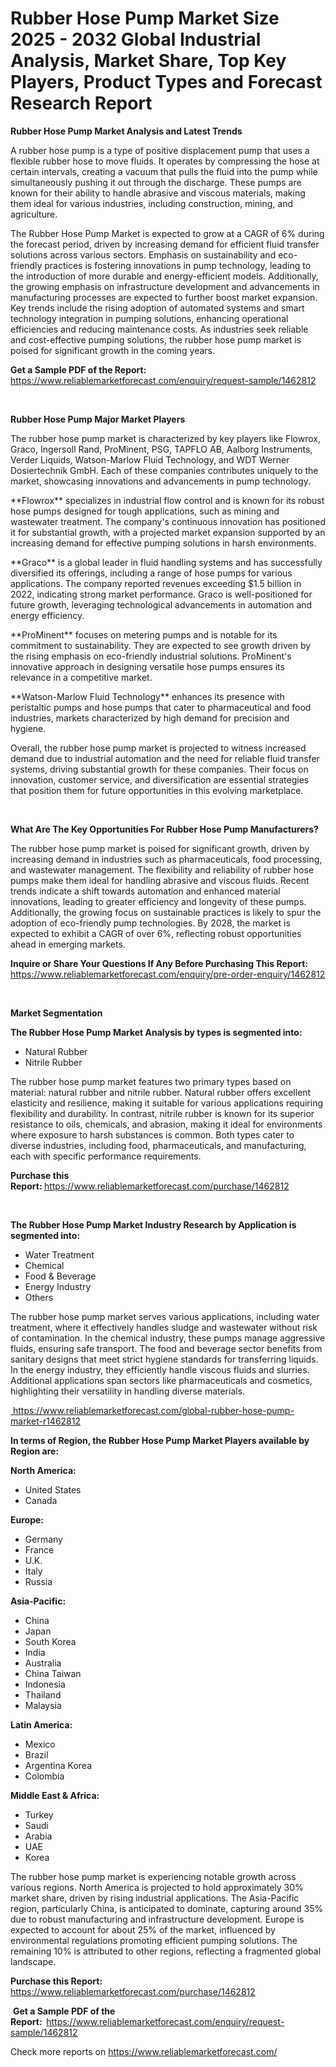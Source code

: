 <p><h1>Rubber Hose Pump Market Size 2025 - 2032 Global Industrial Analysis, Market Share, Top Key Players, Product Types and Forecast Research Report</h1></p><p><strong>Rubber Hose Pump Market Analysis and Latest Trends</strong></p>
<p><p>A rubber hose pump is a type of positive displacement pump that uses a flexible rubber hose to move fluids. It operates by compressing the hose at certain intervals, creating a vacuum that pulls the fluid into the pump while simultaneously pushing it out through the discharge. These pumps are known for their ability to handle abrasive and viscous materials, making them ideal for various industries, including construction, mining, and agriculture.</p><p>The Rubber Hose Pump Market is expected to grow at a CAGR of 6% during the forecast period, driven by increasing demand for efficient fluid transfer solutions across various sectors. Emphasis on sustainability and eco-friendly practices is fostering innovations in pump technology, leading to the introduction of more durable and energy-efficient models. Additionally, the growing emphasis on infrastructure development and advancements in manufacturing processes are expected to further boost market expansion. Key trends include the rising adoption of automated systems and smart technology integration in pumping solutions, enhancing operational efficiencies and reducing maintenance costs. As industries seek reliable and cost-effective pumping solutions, the rubber hose pump market is poised for significant growth in the coming years.</p></p>
<p><strong>Get a Sample PDF of the Report:&nbsp;</strong> <a href="https://www.reliablemarketforecast.com/enquiry/request-sample/1462812?utm_campaign=3197&utm_medium=2&utm_source=Github&utm_content=ia&utm_term=12042025&utm_id=rubber-hose-pump">https://www.reliablemarketforecast.com/enquiry/request-sample/1462812</a></p>
<p>&nbsp;</p>
<p><strong>Rubber Hose Pump Major Market Players</strong></p>
<p><p>The rubber hose pump market is characterized by key players like Flowrox, Graco, Ingersoll Rand, ProMinent, PSG, TAPFLO AB, Aalborg Instruments, Verder Liquids, Watson-Marlow Fluid Technology, and WDT Werner Dosiertechnik GmbH. Each of these companies contributes uniquely to the market, showcasing innovations and advancements in pump technology.</p><p>**Flowrox** specializes in industrial flow control and is known for its robust hose pumps designed for tough applications, such as mining and wastewater treatment. The company's continuous innovation has positioned it for substantial growth, with a projected market expansion supported by an increasing demand for effective pumping solutions in harsh environments.</p><p>**Graco** is a global leader in fluid handling systems and has successfully diversified its offerings, including a range of hose pumps for various applications. The company reported revenues exceeding $1.5 billion in 2022, indicating strong market performance. Graco is well-positioned for future growth, leveraging technological advancements in automation and energy efficiency.</p><p>**ProMinent** focuses on metering pumps and is notable for its commitment to sustainability. They are expected to see growth driven by the rising emphasis on eco-friendly industrial solutions. ProMinent's innovative approach in designing versatile hose pumps ensures its relevance in a competitive market.</p><p>**Watson-Marlow Fluid Technology** enhances its presence with peristaltic pumps and hose pumps that cater to pharmaceutical and food industries, markets characterized by high demand for precision and hygiene.</p><p>Overall, the rubber hose pump market is projected to witness increased demand due to industrial automation and the need for reliable fluid transfer systems, driving substantial growth for these companies. Their focus on innovation, customer service, and diversification are essential strategies that position them for future opportunities in this evolving marketplace.</p></p>
<p>&nbsp;</p>
<p><strong>What Are The Key Opportunities For Rubber Hose Pump Manufacturers?</strong></p>
<p><p>The rubber hose pump market is poised for significant growth, driven by increasing demand in industries such as pharmaceuticals, food processing, and wastewater management. The flexibility and reliability of rubber hose pumps make them ideal for handling abrasive and viscous fluids. Recent trends indicate a shift towards automation and enhanced material innovations, leading to greater efficiency and longevity of these pumps. Additionally, the growing focus on sustainable practices is likely to spur the adoption of eco-friendly pump technologies. By 2028, the market is expected to exhibit a CAGR of over 6%, reflecting robust opportunities ahead in emerging markets.</p></p>
<p><strong>Inquire or Share Your Questions If Any Before Purchasing This Report:</strong> <a href="https://www.reliablemarketforecast.com/enquiry/pre-order-enquiry/1462812?utm_campaign=3197&utm_medium=2&utm_source=Github&utm_content=ia&utm_term=12042025&utm_id=rubber-hose-pump">https://www.reliablemarketforecast.com/enquiry/pre-order-enquiry/1462812</a></p>
<p>&nbsp;</p>
<p><strong>Market Segmentation</strong></p>
<p><strong>The Rubber Hose Pump Market Analysis by types is segmented into:</strong></p>
<p><ul><li>Natural Rubber</li><li>Nitrile Rubber</li></ul></p>
<p><p>The rubber hose pump market features two primary types based on material: natural rubber and nitrile rubber. Natural rubber offers excellent elasticity and resilience, making it suitable for various applications requiring flexibility and durability. In contrast, nitrile rubber is known for its superior resistance to oils, chemicals, and abrasion, making it ideal for environments where exposure to harsh substances is common. Both types cater to diverse industries, including food, pharmaceuticals, and manufacturing, each with specific performance requirements.</p></p>
<p><strong>Purchase this Report:&nbsp;</strong><a href="https://www.reliablemarketforecast.com/purchase/1462812?utm_campaign=3197&utm_medium=2&utm_source=Github&utm_content=ia&utm_term=12042025&utm_id=rubber-hose-pump">https://www.reliablemarketforecast.com/purchase/1462812</a></p>
<p>&nbsp;</p>
<p><strong>The Rubber Hose Pump Market Industry Research by Application is segmented into:</strong></p>
<p><ul><li>Water Treatment</li><li>Chemical</li><li>Food & Beverage</li><li>Energy Industry</li><li>Others</li></ul></p>
<p><p>The rubber hose pump market serves various applications, including water treatment, where it effectively handles sludge and wastewater without risk of contamination. In the chemical industry, these pumps manage aggressive fluids, ensuring safe transport. The food and beverage sector benefits from sanitary designs that meet strict hygiene standards for transferring liquids. In the energy industry, they efficiently handle viscous fluids and slurries. Additional applications span sectors like pharmaceuticals and cosmetics, highlighting their versatility in handling diverse materials.</p></p>
<p><a href="https://www.reliablemarketforecast.com/global-rubber-hose-pump-market-r1462812?utm_campaign=3197&utm_medium=2&utm_source=Github&utm_content=ia&utm_term=12042025&utm_id=rubber-hose-pump">&nbsp;https://www.reliablemarketforecast.com/global-rubber-hose-pump-market-r1462812</a></p>
<p><strong>In terms of Region, the Rubber Hose Pump Market Players available by Region are:</strong></p>
<p>
    <p> <strong> North America: </strong>
        <ul>
            <li>United States</li>
            <li>Canada</li>
        </ul>
        </p> 
    <p> <strong> Europe: </strong>
        <ul>
            <li>Germany</li>
            <li>France</li>
            <li>U.K.</li>
            <li>Italy</li>
            <li>Russia</li>
        </ul>
        </p> 
    <p> <strong> Asia-Pacific: </strong>
        <ul>
            <li>China</li>
            <li>Japan</li>
            <li>South Korea</li>
            <li>India</li>
            <li>Australia</li>
            <li>China Taiwan</li>
            <li>Indonesia</li>
            <li>Thailand</li>
            <li>Malaysia</li>
        </ul>
        </p> 
    <p> <strong> Latin America: </strong>
        <ul>
            <li>Mexico</li>
            <li>Brazil</li>
            <li>Argentina Korea</li>
            <li>Colombia</li>
        </ul>
        </p> 
    <p> <strong> Middle East & Africa: </strong>
        <ul>
            <li>Turkey</li>
            <li>Saudi</li>
            <li>Arabia</li>
            <li>UAE</li>
            <li>Korea</li>
        </ul>
    </p>
    </p>
<p><p>The rubber hose pump market is experiencing notable growth across various regions. North America is projected to hold approximately 30% market share, driven by rising industrial applications. The Asia-Pacific region, particularly China, is anticipated to dominate, capturing around 35% due to robust manufacturing and infrastructure development. Europe is expected to account for about 25% of the market, influenced by environmental regulations promoting efficient pumping solutions. The remaining 10% is attributed to other regions, reflecting a fragmented global landscape.</p></p>
<p><strong>Purchase this Report: </strong><a href="https://www.reliablemarketforecast.com/purchase/1462812?utm_campaign=3197&utm_medium=2&utm_source=Github&utm_content=ia&utm_term=12042025&utm_id=rubber-hose-pump">https://www.reliablemarketforecast.com/purchase/1462812</a></p>
<p>&nbsp;<strong>Get a Sample PDF of the Report:&nbsp;&nbsp;</strong><a href="https://www.reliablemarketforecast.com/enquiry/request-sample/1462812?utm_campaign=3197&utm_medium=2&utm_source=Github&utm_content=ia&utm_term=12042025&utm_id=rubber-hose-pump">https://www.reliablemarketforecast.com/enquiry/request-sample/1462812</a></p>
<p><strong></strong></p>
<p>Check more reports on <a href="https://www.reliablemarketforecast.com/?utm_campaign=3197&utm_medium=2&utm_source=Github&utm_content=ia&utm_term=12042025&utm_id=rubber-hose-pump">https://www.reliablemarketforecast.com/</a></p>
